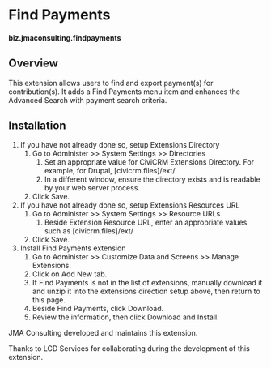 # Find Payments

#### biz.jmaconsulting.findpayments

## Overview

This extension allows users to find and export payment(s) for contribution(s). It adds a Find Payments menu item and enhances the Advanced Search with payment search criteria.

## Installation

1. If you have not already done so, setup Extensions Directory
    1. Go to Administer >> System Settings >> Directories
        1. Set an appropriate value for CiviCRM Extensions Directory. For example, for Drupal, [civicrm.files]/ext/
        1. In a different window, ensure the directory exists and is readable by your web server process.
    1. Click Save.
1. If you have not already done so, setup Extensions Resources URL
    1. Go to Administer >> System Settings >> Resource URLs
        1. Beside Extension Resource URL, enter an appropriate values such as [civicrm.files]/ext/
    1. Click Save.
1. Install Find Payments extension
    1. Go to Administer >> Customize Data and Screens >> Manage Extensions.
    1. Click on Add New tab.
    1. If Find Payments is not in the list of extensions, manually download it and unzip it into the extensions direction setup above, then return to this page.
    1. Beside Find Payments, click Download.
    1. Review the information, then click Download and Install.

JMA Consulting developed and maintains this extension.

Thanks to LCD Services for collaborating during the development of this extension.
